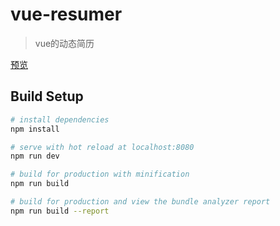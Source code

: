 # vue-resumer

> vue的动态简历

[预览](https://xiaohongjian1989.github.io/vue-resumer/dist)

## Build Setup

``` bash
# install dependencies
npm install

# serve with hot reload at localhost:8080
npm run dev

# build for production with minification
npm run build

# build for production and view the bundle analyzer report
npm run build --report
```

